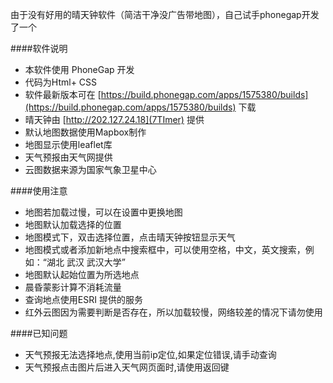 由于没有好用的晴天钟软件（简洁干净没广告带地图），自己试手phonegap开发了一个

####软件说明

* 本软件使用 PhoneGap 开发
* 代码为Html+ CSS
* 软件最新版本可在 [https://build.phonegap.com/apps/1575380/builds](https://build.phonegap.com/apps/1575380/builds) 下载
* 晴天钟由 [http://202.127.24.18](7TImer) 提供
* 默认地图数据使用Mapbox制作
* 地图显示使用leaflet库
* 天气预报由天气网提供
* 云图数据来源为国家气象卫星中心

####使用注意

* 地图若加载过慢，可以在设置中更换地图
* 地图默认加载选择的位置
* 地图模式下，双击选择位置，点击晴天钟按钮显示天气
* 地图模式或者添加新地点中搜索框中，可以使用空格，中文，英文搜索，例如：“湖北 武汉 武汉大学”
* 地图默认起始位置为所选地点
* 晨昏蒙影计算不消耗流量
* 查询地点使用ESRI 提供的服务
* 红外云图因为需要判断是否存在，所以加载较慢，网络较差的情况下请勿使用

####已知问题

* 天气预报无法选择地点,使用当前ip定位,如果定位错误,请手动查询
* 天气预报点击图片后进入天气网页面时,请使用返回键
